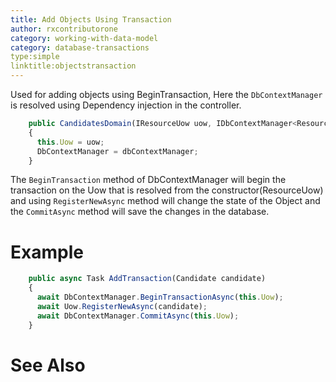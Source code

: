 ```yaml
---
title: Add Objects Using Transaction
author: rxcontributorone
category: working-with-data-model
category: database-transactions
type:simple
linktitle:objectstransaction
---
```


Used for adding objects using BeginTransaction, Here the `DbContextManager` is resolved using Dependency injection in the controller.  

````js
    public CandidatesDomain(IResourceUow uow, IDbContextManager<ResourceContext> dbContextManager)
    {
      this.Uow = uow;
      DbContextManager = dbContextManager;
    }
````

The `BeginTransaction` method of DbContextManager will begin the transaction on the Uow that is resolved from the constructor(ResourceUow)
and using `RegisterNewAsync` method will change the state of the Object and the `CommitAsync` method will save the changes in the database.

# Example  
````js
    public async Task AddTransaction(Candidate candidate)
    {
      await DbContextManager.BeginTransactionAsync(this.Uow);
      await Uow.RegisterNewAsync(candidate);
      await DbContextManager.CommitAsync(this.Uow);
    }    
````


# See Also